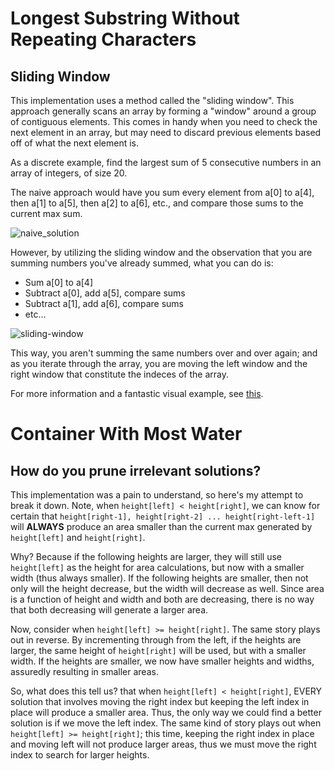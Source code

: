# Longest Substring Without Repeating Characters
## Sliding Window
<p>This implementation uses a method called the "sliding window". This approach generally scans an array by forming a "window" around a group of contiguous elements. This comes in handy when you need to check the next element in an array, but may need to discard previous elements based off of what the next element is.</p>
<p>As a discrete example, find the largest sum of 5 consecutive numbers in an array of integers, of size 20.</p>
<p>The naive approach would have you sum every element from a[0] to a[4], then a[1] to a[5], then a[2] to a[6], etc., and compare those sums to the current max sum.</p>
<img src="https://i.stack.imgur.com/2Dneo.png" alt="naive_solution">
<p>  However, by utilizing the sliding window and the observation that you are summing numbers you've already summed, what you can do is:</p>
<ul>
  <li>Sum a[0] to a[4]</li>
  <li>Subtract a[0], add a[5], compare sums</li>
  <li>Subtract a[1], add a[6], compare sums</li>
  <li>etc...</li>
</ul>
<img src="https://i.stack.imgur.com/zsGl7.png" alt="sliding-window">
<p>This way, you aren't summing the same numbers over and over again; and as you iterate through the array, you are moving the left window and the right window that constitute the indeces of the array.</p>

<p>For more information and a fantastic visual example, see <a href="https://stackoverflow.com/questions/8269916/what-is-sliding-window-algorithm-examples/64111403#64111403">this</a>.</p>

# Container With Most Water
## How do you prune irrelevant solutions?
<p>This implementation was a pain to understand, so here's my attempt to break it down. Note, when <code>height[left] < height[right]</code>, we can know for certain that <code>height[right-1], height[right-2] ... height[right-left-1]</code> will <b>ALWAYS</b> produce an area smaller than the current max generated by <code>height[left]</code> and <code>height[right]</code>.</p>
<p>Why? Because if the following heights are larger, they will still use <code>height[left]</code> as the height for area calculations, but now with a smaller width (thus always smaller). If the following heights are smaller, then not only will the height decrease, but the width will decrease as well. Since area is a function of height and width and both are decreasing, there is no way that both decreasing will generate a larger area.</p>
<p>Now, consider when <code>height[left] >= height[right]</code>. The same story plays out in reverse. By incrementing through from the left, if the heights are larger, the same height of <code>height[right]</code> will be used, but with a smaller width. If the heights are smaller, we now have smaller heights and widths, assuredly resulting in smaller areas.</p>
<p>So, what does this tell us? that when <code>height[left] < height[right]</code>, EVERY solution that involves moving the right index but keeping the left index in place will produce a smaller area. Thus, the only way we could find a better solution is if we move the left index. The same kind of story plays out when <code>height[left] >= height[right]</code>; this time, keeping the right index in place and moving left will not produce larger areas, thus we must move the right index to search for larger heights.</p>
